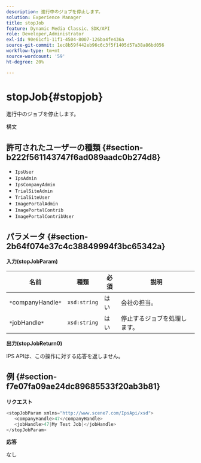 ```yaml
---
description: 進行中のジョブを停止します。
solution: Experience Manager
title: stopJob
feature: Dynamic Media Classic、SDK/API
role: Developer,Administrator
exl-id: 90e61cf1-11f1-4504-8007-126ba4fe436a
source-git-commit: 1ec8b59f442eb96c6c3f5f1405d57a38a86bd056
workflow-type: tm+mt
source-wordcount: '59'
ht-degree: 20%

---
```


# stopJob{#stopjob}

進行中のジョブを停止します。

構文

## 許可されたユーザーの種類 {#section-b222f561143747f6ad089aadc0b274d8}

* `IpsUser`
* `IpsAdmin`
* `IpsCompanyAdmin`
* `TrialSiteAdmin`
* `TrialSiteUser`
* `ImagePortalAdmin`
* `ImagePortalContrib`
* `ImagePortalContribUser`

## パラメータ {#section-2b64f074e37c4c38849994f3bc65342a}

**入力(stopJobParam)**

| 名前 | 種類 | 必須 | 説明 |
|---|---|---|---|
| `*`companyHandle`*` | `xsd:string` | はい | 会社の担当。 |
| `*`jobHandle`*` | `xsd:string` | はい | 停止するジョブを処理します。 |

**出力(stopJobReturn0)**

IPS APIは、この操作に対する応答を返しません。

## 例 {#section-f7e07fa09ae24dc89685533f20ab3b81}

**リクエスト**

```java
<stopJobParam xmlns="http://www.scene7.com/IpsApi/xsd">
   <companyHandle>47</companyHandle>
   <jobHandle>47|My Test Job|</jobHandle>
</stopJobParam>
```

**応答**

なし
